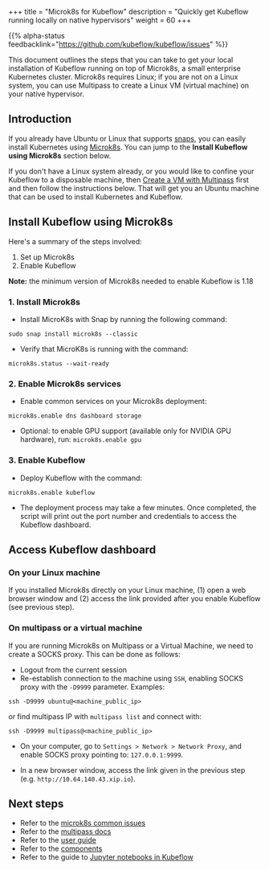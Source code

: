 +++
title = "Microk8s for Kubeflow"
description = "Quickly get Kubeflow running locally on native hypervisors"
weight = 60
+++

{{% alpha-status 
  feedbacklink="https://github.com/kubeflow/kubeflow/issues" %}}

This document outlines the steps that you can take to get your local installation of Kubeflow running on top of Microk8s, a small enterprise Kubernetes cluster. Microk8s requires Linux; if you are not on a Linux system, you can use Multipass to create a Linux VM (virtual machine) on your native hypervisor.


## Introduction

If you already have Ubuntu or Linux that supports [snaps](https://snapcraft.io/), you can easily install Kubernetes using [Microk8s](https://microk8s.io/). You can jump to the **Install Kubeflow using Microk8s** section below.

If you don't have a Linux system already, or you would like to confine your Kubeflow to a disposable machine, then [Create a VM with Multipass](https://multipass.run/) first and then follow the instructions below. That will get you an Ubuntu machine that can be used to install Kubernetes and Kubeflow.


## Install Kubeflow using Microk8s

Here's a summary of the steps involved:

1. Set up Microk8s
2. Enable Kubeflow

**Note:** the minimum version of Microk8s needed to enable Kubeflow is 1.18

### 1. Install Microk8s

- Install MicroK8s with Snap by running the following command:

```
sudo snap install microk8s --classic
```

- Verify that MicroK8s is running with the command:

```
microk8s.status --wait-ready
```

### 2. Enable Microk8s services

- Enable common services on your Microk8s deployment:

```
microk8s.enable dns dashboard storage
```

- Optional: to enable GPU support (available only for NVIDIA GPU hardware), run: `microk8s.enable gpu`

### 3. Enable Kubeflow

- Deploy Kubeflow with the command:

```
microk8s.enable kubeflow
```

- The deployment process may take a few minutes. Once completed, the script will print out the port number and credentials to access the Kubeflow dashboard.


## Access Kubeflow dashboard

### On your Linux machine
If you installed Microk8s directly on your Linux machine, (1) open a web browser window and (2) access the link provided after you enable Kubeflow (see previous step).

### On multipass or a virtual machine
If you are running Microk8s on Multipass or a Virtual Machine, we need to create a SOCKS proxy. This can be done as follows:

* Logout from the current session
* Re-establish connection to the machine using `SSH`, enabling SOCKS proxy with the `-D9999` parameter. Examples:

```
ssh -D9999 ubuntu@<machine_public_ip>
```
or find multipass IP with `multipass list` and connect with:
```
ssh -D9999 multipass@<machine_public_ip>
```

* On your computer, go to `Settings > Network > Network Proxy`, and enable SOCKS proxy pointing to: `127.0.0.1:9999`.

* In a new browser window, access the link given in the previous step (e.g. `http://10.64.140.43.xip.io`).


## Next steps

* Refer to the [microk8s common issues](https://microk8s.io/docs/troubleshooting)
* Refer to the [multipass docs](https://multipass.run/docs)
* Refer to the [user guide](/docs/)
* Refer to the [components](/docs/components/)
* Refer to the guide to [Jupyter notebooks in Kubeflow](/docs/notebooks/)
